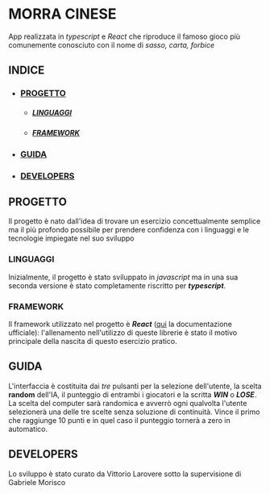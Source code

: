 # **MORRA CINESE**

App realizzata in *typescript* e *React* che riproduce il famoso gioco più comunemente conosciuto con il nome di *sasso, carta, forbice*

## INDICE

* ### [PROGETTO](#PROGETTO)
    * ##### [LINGUAGGI](#LINGUAGGI)
    * ##### [FRAMEWORK](#FRAMEWORK)
* ### [GUIDA](#GUIDA)
* ### [DEVELOPERS](#DEVELOPERS)


## PROGETTO

Il progetto è nato dall'idea di trovare un esercizio concettualmente semplice ma il più profondo possibile per prendere confidenza con i linguaggi e le tecnologie impiegate nel suo sviluppo

### LINGUAGGI

Inizialmente, il progetto è stato sviluppato in *javascript* ma in una sua seconda versione è stato completamente riscritto per ***typescript***.


### FRAMEWORK

Il framework utilizzato nel progetto è ***React*** ([qui](https://it.reactjs.org/) la documentazione ufficiale): l'allenamento nell'utilizzo di queste librerie è stato il motivo principale della nascita di questo esercizio pratico.

## GUIDA

L'interfaccia è costituita dai *tre* pulsanti per la selezione dell'utente, la scelta **random** dell'IA, il punteggio di entrambi i giocatori e la scritta ***WIN*** o ***LOSE***. La scelta del computer sarà randomica e avverrò ogni qualvolta l'utente selezionerà una delle tre scelte senza soluzione di continuità. Vince il primo che raggiunge 10 punti e in quel caso il punteggio tornerà a zero in automatico.

## DEVELOPERS

Lo sviluppo è stato curato da Vittorio Larovere sotto la supervisione di Gabriele Morisco